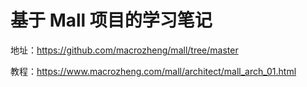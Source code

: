 # 基于 Mall 项目的学习笔记

地址：https://github.com/macrozheng/mall/tree/master

教程：https://www.macrozheng.com/mall/architect/mall_arch_01.html
